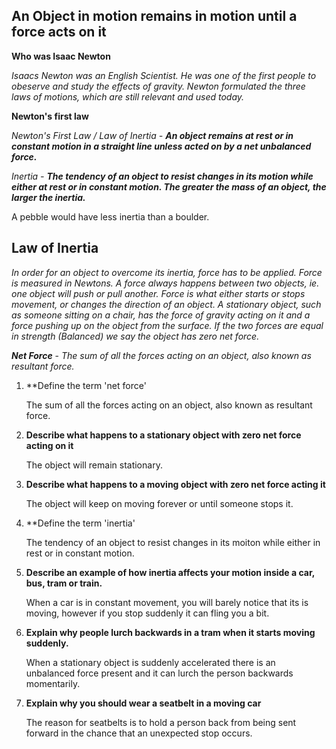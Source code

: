 ## An Object in motion remains in motion until a force acts on it

**Who was Isaac Newton**

*Isaacs Newton was an English Scientist. He was one of the first people to obeserve and study the effects of gravity. Newton formulated the three laws of motions, which are still relevant and used today.*

**Newton's first law**

*Newton's First Law / Law of Inertia - **An object remains at rest or in constant motion in a straight line unless acted on by a net unbalanced force.***

*Inertia - **The tendency of an object to resist changes in its motion while either at rest or in constant motion. The greater the mass of an object, the larger the inertia.***

A pebble would have less inertia than a boulder.

## Law of Inertia

*In order for an object to overcome its inertia, force has to be applied. Force is measured in Newtons. A force always happens between two objects, ie. one object will push or pull another. Force is what either starts or stops movement, or changes the direction of an object. A stationary object, such as someone sitting on a chair, has the force of gravity acting on it and a force pushing up on the object from the surface.
If the two forces are equal in strength (Balanced) we say the object has zero net force.*

***Net Force*** - *The sum of all the forces acting on an object, also known as resultant force.*

1. **Define the term 'net force'

	The sum of all the forces acting on an object, also known as resultant force.

2. **Describe what happens to a stationary object with zero net force acting on it**

	The object will remain stationary.

3. **Describe what happens to a moving object with zero net force acting it**

	The object will keep on moving forever or until someone stops it.

4. **Define the term 'inertia'

	The tendency of an object to resist changes in its moiton while either in rest or in constant motion.

5. **Describe an example of how inertia affects your motion inside a car, bus, tram or train.**

	When a car is in constant movement, you will barely notice that its is moving, however if you stop suddenly it can fling you a bit.

6. **Explain why people lurch backwards in a tram when it starts moving suddenly.**

	When a stationary object is suddenly accelerated there is an unbalanced force present and it can lurch the person backwards momentarily.

7. **Explain why you should wear a seatbelt in a moving car**

	The reason for seatbelts is to hold a person back from being sent forward in the chance that an unexpected stop occurs. 